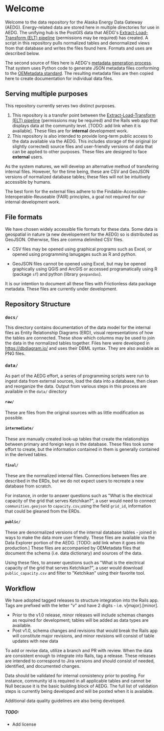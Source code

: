 # Welcome

Welcome to the data repository for the Alaska Energy Data Gateway (AEDG). Energy-related data are stored here in multiple directories for use in AEDG. The unifying hub is the PostGIS data that AEDG's [Extract-Load-Transform (ELT) pipeline](https://github.com/acep-aedg/aedg-etl-2024) (permissions may be required) has created. A script in this repository pulls normalized tables and denormalized views from that database and writes the files found here. Formats and uses are described below.

The second source of files here is AEDG's [metadata generation process](https://github.com/acep-aedg/aedg-metadata). That system uses Python code to generate JSON metadata files conforming to the [OEMetadata standard](https://openenergyplatform.github.io/oemetadata/latest/). The resulting metadata files are then copied here to create documentation for individual data files.

## Serving multiple purposes

This repository currently serves two distinct purposes.

1. This repository is a transfer point between the [Extract-Load-Transform (ELT) pipeline](https://github.com/acep-aedg/aedg-etl-2024) (permissions may be required) and the Rails web app that displays data at the community level. [TODO: add link when it is available]. These files are for **internal** development work.
2. This repository is also intended to provide long-term public access to the data available via the AEDG. This includes storage of the original (or slightly corrected) source files and user-friendly versions of data that can be applied to other purposes. These files are designed to face **external** users.

As the system matures, we will develop an alternative method of transfering internal files. However, for the time being, these are CSV and GeoJSON versions of normalized database tables; these files will not be intuitively accessible by humans. 

The best form for the external files adhere to the Findable-Accessible-Interoperable-Reuseable (FAIR) principles, a goal not required for our internal development work.

## File formats

We have chosen widely accessible file formats for these data. Some data is geospatial in nature (a new developement for the AEDG) so is distributed as GeoJSON. Otherwise, files are comma delimited CSV files.

* CSV files may be opened using graphical programs such as Excel, or opened using programming lanugages such as R and python. 

* GeoJSON files cannot be opened using Excel, but may be opened graphically using QGIS and ArcGIS or accessed programatically using R (package `sf`) and python (library `geopandas`). 

It is our intention to document all these files with Frictionless data package metadata. These files are currently under development. 

## Repository Structure

### `docs/`

This directory contains documentation of the data model for the internal files as Entity Relationship Diagrams (ERD), visual representations of how the tables are connected. These show  which columns may be used to join the data in the normalized tables together. Files here were developed in https://dbdiagram.io/ and uses their DBML syntax. They are also avalable as PNG files.

### `data/`

As part of the AEDG effort, a series of programming scripts were run to ingest data from external sources, load the data into a database, then clean and reorganize the data. Output from various steps in this process are available in the `data/` directory


#### `raw/`

These are files from the original sources with as little modification as possible.

#### `intermediate/`

These are manually created look-up tables that create the relationships between primary and foreign keys in the database. These files took some effort to create, but the information contained in them is generally contained in the derived tables.

#### `final/`

These are the normalized internal files. Connections between files are described in the ERDs, but we do not expect users to recreate a new database from scratch.

For instance, in order to answer questions such as "What is the electrical capacity of the grid that serves Ketchikan?", a user would need to connect `communities.geojson` to `capacity.csv`,using the field `grid_id`, information that could be gleaned from the ERDs.

#### `public/`

These are denormalized versions of the internal database tables - joined in ways to make the data more user friendly. These files are available via the Data Explorer portion of the AEDG. [TODO: add link when it goes into production.] These files are accompanied by OEMetadata files that document the schema (i.e. data dictionary) and sources of the data.

Using these files, to answer questions such as "What is the electrical capacity of the grid that serves Ketchikan?", a user would download `public_capacity.csv` and filter to "Ketchikan" using their favorite tool.

## Workflow

We have adopted tagged releases to structure integration into the Rails app. Tags are prefixed with the letter "v" and have 2 digits - i.e. v[major].[minor].

- Prior to the v1.0 release, minor releases will include schemas changes as required for development; tables will be added as data types are available.
- Post v1.0, schema changes and revisions that would break the Rails app will constitute major revisions, and minor revisions will consist of table updates with new data

To add or revise data, utilize a branch and PR with review. When the data are consistent enough to integrate into Rails, tag a release. These releases are intended to correspond to Jira versions and should consist of needed, identified, and documented changes.

Data should be validated for internal consistency prior to posting. For instance, community id is required in all applicable tables and cannot be Null because it is the basic building block of AEDG. The full list of validation steps is currently being developed and will be posted when it is available.

Additional data quality guidelines are also being developed.

##### TODO:
* Add license